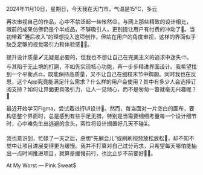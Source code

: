 2024年11月10日，星期日，今天我在天门市，气温是15°C，多云

再次审视自己的作品，心中不禁泛起一丝怅然😌。与网上那些精致的设计相比，眼前的成果仿佛仍是个半成品，不够吸引人，更别提让用户有付费的冲动了💸。当初带着“睡后收入”的理想投入这项创作，但站在用户的角度审视，这样的界面似乎缺乏足够的视觉吸引力和体验感😶‍🌫️。

提升设计质量🖌️无疑是必要的，但我也不想让自己在完美主义的追求中迷失⛅。与其陷于无止境的打磨，不如先实现核心功能，再一步步精进界面设计。我希望找到一个平衡点⚖️，既能保持高质量，又不让自己在细枝末节中踟蹰。同时我也在反思，这个App究竟能满足什么需求？什么样的用户会使用？其中有多少人会选择订阅支持？如何让界面更具吸引力，让人一见倾心，而不是匆匆一瞥就毫无兴趣呢？🧐

最近开始学习Figma，尝试着进行UI设计🎨。然而，每当面对一片空白的画布，要构思整个界面时，总是感到有些手足无措，特别是当需要细细考量每一个设计细节时，心中难免生出逃避的念头，索性将设计搁置好几天不碰⏳。

我也意识到，忙碌了一天之后，总想“先躺会儿”或刷刷视频放松放松📱，却不知不觉中让项目进展变得更为缓慢。我并不打算对自己过分苛求，只希望每天哪怕能抽出一点时间推进项目，就算是缓慢前行，也比止步不前要好🌱💪。

At My Worst — Pink Sweat$
